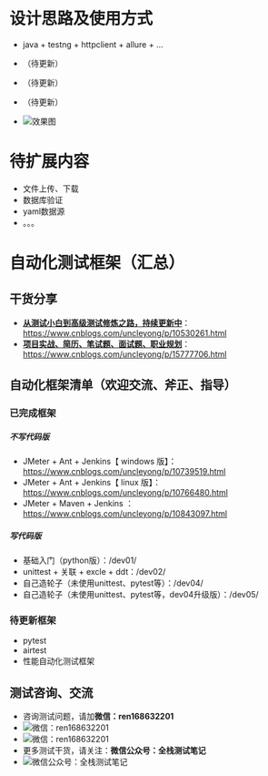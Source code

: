 # 设计思路及使用方式
- java + testng + httpclient + allure + ...
- （待更新）
- （待更新）
- （待更新）


- ![效果图](https://gitee.com/qzcsbj/pic/raw/master/alluredemo.png)

# 待扩展内容
- 文件上传、下载
- 数据库验证
- yaml数据源
- 。。。



# 自动化测试框架（汇总）

## 干货分享
- [**从测试小白到高级测试修炼之路，持续更新中**](https://www.cnblogs.com/uncleyong/p/10530261.html)：https://www.cnblogs.com/uncleyong/p/10530261.html
- [**项目实战、简历、笔试题、面试题、职业规划**](https://www.cnblogs.com/uncleyong/p/15777706.html)：https://www.cnblogs.com/uncleyong/p/15777706.html


## 自动化框架清单（欢迎交流、斧正、指导）
### 已完成框架
##### 不写代码版
- JMeter + Ant + Jenkins【 windows 版】： https://www.cnblogs.com/uncleyong/p/10739519.html
- JMeter + Ant + Jenkins【 linux 版】： https://www.cnblogs.com/uncleyong/p/10766480.html
- JMeter + Maven + Jenkins ：https://www.cnblogs.com/uncleyong/p/10843097.html

##### 写代码版
- 基础入门（python版）：/dev01/
- unittest + 关联 + excle + ddt：/dev02/
- 自己造轮子（未使用unittest、pytest等）：/dev04/
- 自己造轮子（未使用unittest、pytest等，dev04升级版）：/dev05/

### 待更新框架
- pytest
- airtest
- 性能自动化测试框架


## 测试咨询、交流
- 咨询测试问题，请加**微信：ren168632201**
- ![微信：ren168632201](https://gitee.com/qzcsbj/pic/raw/master/wx.png "微信：ren168632201")
- ![微信：ren168632201](https://gitee.com/qzcsbj/pic/raw/master/wx2.png "微信：ren168632201")
- 更多测试干货，请关注：**微信公众号：全栈测试笔记**
- ![微信公众号：全栈测试笔记](https://gitee.com/qzcsbj/pic/raw/master/qzcsbj.png "公众号：全栈测试笔记")
